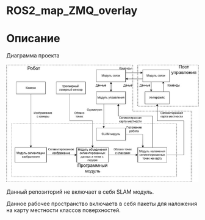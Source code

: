 # ROS2_map_ZMQ_overlay

# Описание 

Диаграмма проекта 

![Альтернативный текст](./images/diagramm.jpg)

Данный репозиторий не включает в себя SLAM модуль.

Данное рабочее пространство включаетв в себя пакеты для наложения на карту местности классов поверхностей.
